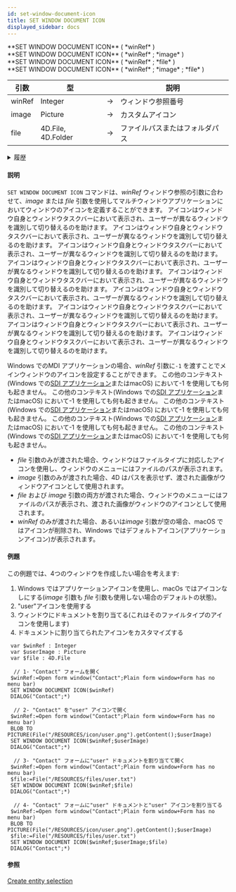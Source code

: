 ```yaml
---
id: set-window-document-icon
title: SET WINDOW DOCUMENT ICON
displayed_sidebar: docs
---
```


<!--REF #_command_.SET WINDOW DOCUMENT ICON.Syntax-->**SET WINDOW DOCUMENT ICON** ( *winRef* )<br/>**SET WINDOW DOCUMENT ICON** ( *winRef* ; *image* )<br/>**SET WINDOW DOCUMENT ICON** ( *winRef* ; *file* )<br/>**SET WINDOW DOCUMENT ICON** (  *winRef* ; *image* ; *file* )<!-- END REF-->

<!--REF #_command_.SET WINDOW DOCUMENT ICON.Params-->

| 引数     | 型                                                  |                             | 説明              |
| ------ | -------------------------------------------------- | --------------------------- | --------------- |
| winRef | Integer                                            | &#8594; | ウィンドウ参照番号       |
| image  | Picture                                            | &#8594; | カスタムアイコン        |
| file   | 4D.File, 4D.Folder | &#8594; | ファイルパスまたはフォルダパス |

<!-- END REF-->

<details><summary>履歴</summary>

| リリース  | 内容 |
| ----- | -- |
| 20 R7 | 追加 |

</details>

#### 説明

`SET WINDOW DOCUMENT ICON` コマンドは、<!--REF #_command_.SET WINDOW DOCUMENT ICON.Summary-->*winRef* ウィンドウ参照の引数に合わせて、*image* または *file* 引数を使用してマルチウィンドウアプリケーションにおいてウィンドウのアイコンを定義することができます<!-- END REF-->。 アイコンはウィンドウ自身とウィンドウタスクバーにおいて表示され、ユーザーが異なるウィンドウを識別して切り替えるのを助けます。 アイコンはウィンドウ自身とウィンドウタスクバーにおいて表示され、ユーザーが異なるウィンドウを識別して切り替えるのを助けます。 アイコンはウィンドウ自身とウィンドウタスクバーにおいて表示され、ユーザーが異なるウィンドウを識別して切り替えるのを助けます。 アイコンはウィンドウ自身とウィンドウタスクバーにおいて表示され、ユーザーが異なるウィンドウを識別して切り替えるのを助けます。 アイコンはウィンドウ自身とウィンドウタスクバーにおいて表示され、ユーザーが異なるウィンドウを識別して切り替えるのを助けます。 アイコンはウィンドウ自身とウィンドウタスクバーにおいて表示され、ユーザーが異なるウィンドウを識別して切り替えるのを助けます。 アイコンはウィンドウ自身とウィンドウタスクバーにおいて表示され、ユーザーが異なるウィンドウを識別して切り替えるのを助けます。 アイコンはウィンドウ自身とウィンドウタスクバーにおいて表示され、ユーザーが異なるウィンドウを識別して切り替えるのを助けます。 アイコンはウィンドウ自身とウィンドウタスクバーにおいて表示され、ユーザーが異なるウィンドウを識別して切り替えるのを助けます。

Windows でのMDI アプリケーションの場合、*winRef* 引数に`-1` を渡すことでメインウィンドウのアイコンを設定することができます。 この他のコンテキスト(Windows での[SDI アプリケーション](../Menus/sdi.md)またはmacOS) において-1 を使用しても何も起きません。 この他のコンテキスト(Windows での[SDI アプリケーション](../Menus/sdi.md)またはmacOS) において-1 を使用しても何も起きません。 この他のコンテキスト(Windows での[SDI アプリケーション](../Menus/sdi.md)またはmacOS) において-1 を使用しても何も起きません。 この他のコンテキスト(Windows での[SDI アプリケーション](../Menus/sdi.md)またはmacOS) において-1 を使用しても何も起きません。 この他のコンテキスト(Windows での[SDI アプリケーション](../Menus/sdi.md)またはmacOS) において-1 を使用しても何も起きません。

- *file* 引数のみが渡された場合、ウィンドウはファイルタイプに対応したアイコンを使用し、ウィンドウのメニューにはファイルのパスが表示されます。
- *image* 引数のみが渡された場合、4D はパスを表示せず、渡された画像がウィンドウアイコンとして使用されます。
- *file* および *image* 引数の両方が渡された場合、ウィンドウのメニューにはファイルのパスが表示され、渡された画像がウィンドウのアイコンとして使用されます。
- *winRef* のみが渡された場合、あるいは*image* 引数が空の場合、macOS ではアイコンが削除され、Windows ではデフォルトアイコン(アプリケーションアイコン)が表示されます。

#### 例題

この例題では、4つのウィンドウを作成したい場合を考えます:

1. Windows ではアプリケーションアイコンを使用し、macOs ではアイコンなしにする(*image* 引数も *file* 引数も使用しない場合のデフォルトの状態)。
2. "user"アイコンを使用する
3. ウィンドウにドキュメントを割り当てる(これはそのファイルタイプのアイコンを使用します)
4. ドキュメントに割り当てられたアイコンをカスタマイズする

```4d
 var $winRef : Integer
 var $userImage : Picture
 var $file : 4D.File
 
  // 1- "Contact" フォームを開く
 $winRef:=Open form window("Contact";Plain form window+Form has no menu bar)
 SET WINDOW DOCUMENT ICON($winRef)
 DIALOG("Contact";*)
 
  // 2- "Contact" を"user" アイコンで開く
 $winRef:=Open form window("Contact";Plain form window+Form has no menu bar)
 BLOB TO PICTURE(File("/RESOURCES/icon/user.png").getContent();$userImage)
 SET WINDOW DOCUMENT ICON($winRef;$userImage)
 DIALOG("Contact";*)
 
  // 3- "Contact" フォームに"user" ドキュメントを割り当てて開く
 $winRef:=Open form window("Contact";Plain form window+Form has no menu bar)
 $file:=File("/RESOURCES/files/user.txt")
 SET WINDOW DOCUMENT ICON($winRef;$file)
 DIALOG("Contact";*)
 
  // 4- "Contact" フォームに"user" ドキュメントと"user" アイコンを割り当てる
 $winRef:=Open form window("Contact";Plain form window+Form has no menu bar)
 BLOB TO PICTURE(File("/RESOURCES/icon/user.png").getContent();$userImage)
 $file:=File("/RESOURCES/files/user.txt")
 SET WINDOW DOCUMENT ICON($winRef;$userImage;$file)
 DIALOG("Contact";*)

```

#### 参照

[Create entity selection](create-entity-selection.md)
